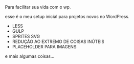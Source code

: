 Para facilitar sua vida com o wp.

esse é o meu setup inicial para projetos novos no WordPress.

- LESS
- GULP
- SPRITES SVG
- REDUÇÃO AO EXTREMO DE COISAS INÚTEIS
- PLACEHOLDER PARA IMAGENS

e mais algumas coisas...
